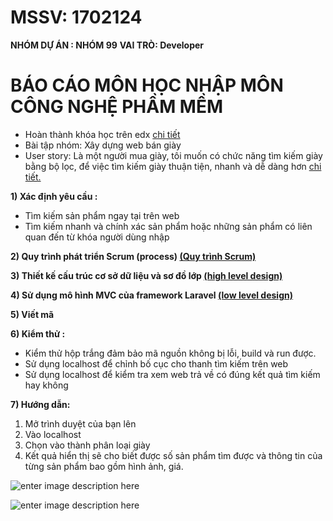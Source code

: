 # MSSV: 1702124
**NHÓM DỰ ÁN : NHÓM 99**
**VAI TRÒ: Developer**
# BÁO CÁO  MÔN HỌC NHẬP MÔN CÔNG NGHỆ PHẦM MỀM

 - Hoàn thành khóa học trên edx [chi tiết](https://github.com/viet011299/INT2208-8-2019/blob/master/HaxuanViet/SoftEng1x.jpg)
 - Bài tập nhóm: Xây dựng web bán giày
 - User story:  Là một người mua giày, tôi muốn có chức năng tìm kiếm giày bằng bộ lọc, để việc tìm kiếm giày thuận tiện, nhanh và dễ dàng hơn [chi tiết.](https://github.com/truonganhhoang/INT2208-8-2019/issues/153)
 
 **1) Xác định yêu cầu :**	
		
 - Tìm kiếm sản phẩm ngay tại trên web
 - Tìm kiếm nhanh và chính xác sản phẩm hoặc những sản phẩm có liên quan đến từ khóa người dùng nhập

**2) Quy trình phát triển Scrum (process) [(Quy trình Scrum)](https://docs.google.com/document/d/1a4i_31R8WBUAnF91syr1FwBpKoAiTY6rEJt1xWjb74M/edit#heading=h.wgcflgn6nhvc)**

**3)  Thiết kế cấu trúc cơ sở dữ liệu và sơ đồ lớp [(high level design)](https://docs.google.com/document/d/1a4i_31R8WBUAnF91syr1FwBpKoAiTY6rEJt1xWjb74M/edit#heading=h.s1gtpk2qxmyz)**

**4) Sử dụng mô hình MVC của framework Laravel [(low level design)](https://docs.google.com/document/d/1a4i_31R8WBUAnF91syr1FwBpKoAiTY6rEJt1xWjb74M/edit#heading=h.5ctb0cg4d4m0)**

**5) Viết mã**

**6) Kiểm thử :**

	

 - Kiểm thử hộp trắng đảm bảo mã nguồn không bị lỗi, build và run được.
 -   Sử dụng localhost để chỉnh bố cục cho thanh tìm kiếm trên web
 - Sử dụng localhost để kiểm tra xem web trả về có đúng kết quả tìm kiếm hay không

**7) Hướng dẫn:**

  1. Mở trình duyệt của bạn lên
  2. Vào localhost
  3. Chọn vào thành phân loại giày
  4. Kết quả hiển thị sẽ cho biết được số sản phẩm tìm được và thông tin của từng sản phẩm bao gồm hình ảnh, giá.
	
![enter image description here](https://scontent.fhan2-3.fna.fbcdn.net/v/t1.15752-9/59629494_2228246720597386_1659702494206361600_n.png?_nc_cat=108&_nc_oc=AQlJF0LFRxNwNdAWuqpwD6IvKZuLKl1D6mUdIoGQnZK5kdtMrZPukAlSbY-ReTEh19A&_nc_ht=scontent.fhan2-3.fna&oh=49fdfefa3e39d3156ba35ffae47d5dbb&oe=5D7494A6)


![enter image description here](https://scontent.fhan2-4.fna.fbcdn.net/v/t1.15752-9/60038080_2362320363983897_1931372180839333888_n.png?_nc_cat=100&_nc_oc=AQmH6pQCRdjn7ffYXv_NgUYdM78WOqiXZMgDQ0Sw7LKgh-DoUCOg0PTFrTxuZPuc1Kc&_nc_ht=scontent.fhan2-4.fna&oh=4d9ca4fb8f8c47ab5ad25ae1cd5abc8f&oe=5D5EAF41)

		
	 

		
